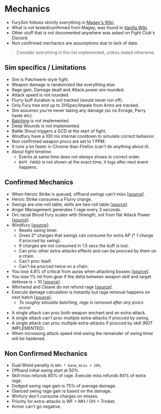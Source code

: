 # Mechanics

* FurySim follows strictly everything in [Magey's Wiki][magey].
* What is not tested/confirmed from Magey, was found in [Vanilla Wiki][wiki].
* Other stuff that is not documented anywhere was asked on Fight Club's Discord.
* Non confirmed mechanics are assumptions due to lack of data.

> Consider everything in this list implemented, unless stated otherwise.

## Sim specifics / Limitations

* Sim is Patchwerk-style fight.
* Weapon damage is randomized like everything else.
* Rage gain, Damage dealt and Attack power are rounded.
* Attack speed is not rounded.
* Flurry buff duration is not tracked (would never run off).
* Only Fury tree and up to 2HSpec/Impale from Arms are tracked.
* Sim assumes you're never taking any damage (so no Enrage, Parry haste etc).
* [Batching][batching] is not implemented.
* Deep Wounds is not implemented.
* Battle Shout triggers a GCD at the start of fight.
* Windfury have a 100 ms internal cooldown to simulate correct behavior.
* Non confirmed weapon procs are set to 1 PPM.
* It runs a lot faster in Chrome than Firefox (can't do anything about it).
* About fight timeline:
  * Events at same time does not *always* shows in correct order.
  * ``BUFF_FADED`` is not shown at the exact time, it logs after next event happens.

## Confirmed Mechanics

* When Heroic Strike is queued, offhand swings can't miss [[source][hsbug]].
* Heroic Strike consumes a Flurry charge.
* Swings are one-roll table, skills are two-roll table [[source][attacktable]].
* Anger Management generates 1 rage every 3 seconds.
* Orc racial Blood Fury scales with Strength, not from flat Attack Power [[source][bf]].
* Windfury [[source][wf]]:
  * Resets swing timer.
  * Gives 2* charges that swings can consume for extra AP (* 1 charge if procced by swing).
  * If charges are not consumed in 1.5 secs the buff is lost.
  * Can proc other extra-attacks effects and can be procced by them on a chain.
  * Can't proc itself.
  * Can't be procced twice on a chain.
* You lose 4.8% of critical from auras when attacking bosses [[source][critsupp]].
* You lose 1% hit from gear if the delta between weapon skill and target defense is > 10 [[source][hitcap]].
* Whirlwind and Cleave do not refund rage [[source][refund]].
* Execute damage calculation is instantly but rage removal happens on next batch [[source][batching]].
  * *To roughly simulate batching, rage is removed after any procs occur.*
* A single attack can proc both weapon enchant and an extra-attack.
* A single attack can't proc multiple extra-attacks if procced by swing.
* A single attack can proc multiple extra-attacks if procced by skill (NOT IMPLEMENTED).
* When increasing attack speed mid-swing the remainder of swing timer will be hastened.

## Non Confirmed Mechanics

* Dual Wield penalty is ``80% * base_miss + 20%``.
* Offhand initial swing start at 50%.
* Skill miss refunds 80% of rage. Execute miss refunds 84% of extra rage.
* Dodged swing rage gain is 75% of average damage.
* Glanced swing rage gain is based on the damage.
* Winfury don't consume charges on misses.
* Priority for extra-attacks is WF > MH / OH > Trinket.
* Armor can't go negative.

[magey]: https://github.com/magey/classic-warrior/wiki
[wiki]: https://vanilla-wow.fandom.com/wiki/Vanilla_WoW_Wiki
[hsbug]: https://us.forums.blizzard.com/en/wow/t/wow-classic-%E2%80%9Cnot-a-bug%E2%80%9D-list-updated-12132019/175887/115
[batching]: https://github.com/magey/classic-warrior/wiki/Spell-batching
[wf]: https://github.com/magey/classic-warrior/wiki/Windfury-Totem
[attacktable]: https://github.com/magey/classic-warrior/wiki/Attack-table
[critsupp]: https://us.forums.blizzard.com/en/wow/t/bug-berserker-stance/196414/8
[hitcap]: https://www.wowhead.com/news=292085/hit-cap-in-classic-wow-clarifications
[bf]: https://github.com/magey/classic-warrior/issues/2
[refund]: https://github.com/magey/classic-warrior/issues/27
